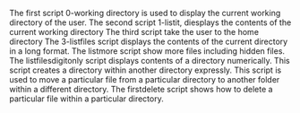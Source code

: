 The first script 0-working directory is used to display the current working directory of the user.
The second script 1-listit, diesplays the contents of the current working directory
The third script take the user to the home directory
The 3-listfiles script displays the contents of the current directory in a long format.
The listmore script show more files including hidden files.
The listfilesdigitonly script displays contents of a directory numerically.
This script creates a directory within another directory expressly.
This script is used to move a particular file from a particular directory to another folder within a different directory.
The firstdelete script shows how to delete a particular file within a particular directory.
